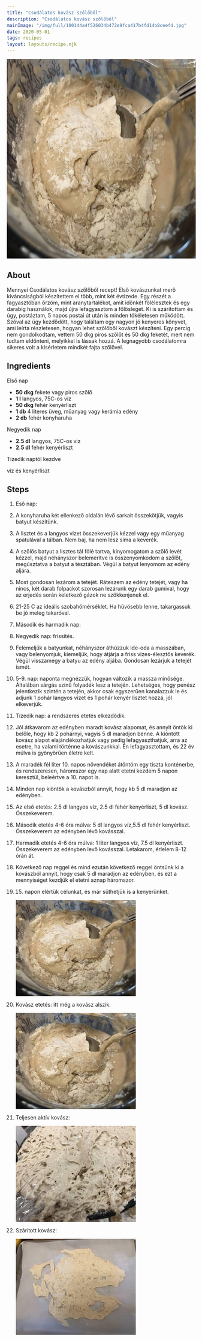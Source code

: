 ```yaml
---
title: "Csodálatos kovász szőlőből"
description: "Csodálatos kovász szőlőből"
mainImage: "/img/full/100144a4f526034b472e9fca417b4fd14b8ceefd.jpg"
date: 2020-05-01
tags: recipes
layout: layouts/recipe.njk
---
```

                        
<p align="center"><a href="https://cookpad.com/hu/receptek/11976144-csodalatos-kovasz-szolobol" rel="Recipe source page"><img width="751" height="532" src="/img/full/100144a4f526034b472e9fca417b4fd14b8ceefd.jpg"/></a></p>

## About
Mennyei Csodálatos kovász szőlőből recept! Első kovászunkat merő kíváncsiságból készítettem el több, mint két évtizede. Egy részét a fagyasztóban őrzöm, mint aranytartalékot, amit időnkét fölélesztek és egy darabig használok, majd újra lefagyasztom a fölösleget. Ki is szárítottam és úgy, postáztam, 5 napos postai út után is  minden tökéletesen működött.
Szóval az úgy kezdődött, hogy találtam egy nagyon jó kenyeres könyvet, ami leírta részletesen, hogyan lehet szőlőből kovászt készíteni. Egy percig nem gondolkodtam, vettem 50 dkg piros szőlőt és 50 dkg feketét, mert nem tudtam eldönteni, melyikkel is lássak hozzá. A legnagyobb csodálatomra sikeres volt a kísérletem mindkét fajta szőlővel.

>  

## Ingredients

Első nap
* **50 dkg** fekete vagy piros szőlő
* **1 l** langyos, 75C-os viz
* **50 dkg** fehér kenyérliszt
* **1 db** 4 literes üveg, műanyag vagy kerámia edény
* **2 db** fehér konyharuha

Negyedik nap
* **2.5 dl** langyos, 75C-os viz
* **2.5 dl** fehér kenyérliszt

Tizedik naptól kezdve

viz és kenyérliszt

## Steps

1. Eső nap: 

 
    <div style="clear: both"/>

2. A konyharuha két ellenkező oldalán lévő sarkait összekötjük, vagyis batyut készítünk.
 
    <div style="clear: both"/>

3. A lisztet és a langyos vizet összekeverjük kézzel vagy egy műanyag spatulával a tálban. Nem baj, ha nem lesz sima a keverék.
 
    <div style="clear: both"/>

4. A szőlős batyut a lisztes tál fölé tartva, kinyomogatom a szőlő levét kézzel, majd néhányszor belemerítve is összenyomkodom a szőlőt, megúsztatva a batyut a tésztában. Végül a batyut lenyomom az edény aljára.
 
    <div style="clear: both"/>

5. Most gondosan lezárom a tetejét. Ráteszem az edény tetejét, vagy ha nincs, két darab folpackot szorosan lezárunk egy darab gumival, hogy az erjedés során keletkező gázok ne szökkenjenek el.
 
    <div style="clear: both"/>

6. 21-25 C az ideális szobahőmérséklet. Ha hűvösebb lenne, takargassuk be jó meleg takaróval.
 
    <div style="clear: both"/>

7. Második és harmadik nap: 

 
    <div style="clear: both"/>

8. Negyedik nap: frissítés. 

 
    <div style="clear: both"/>

9. Felemeljük a batyunkat, néhányszor áthúzzuk ide-oda a masszában, vagy belenyomjuk, kiemeljük, hogy átjárja a friss vizes-élesztős keverék. Végül visszamegy a batyu az edény aljába. Gondosan lezárjuk a tetejét ismét.
 
    <div style="clear: both"/>

10. 5-9. nap: naponta megnézzük, hogyan változik a massza minősége. Általában sárgás színű folyadék lesz a tetején. Lehetséges, hogy penész jelentkezik szintén a tetején, akkor csak egyszerűen kanalazzuk le és adjunk 1 pohár langyos vizet és 1 pohár kenyér lisztet hozzá, jól elkeverjük.
 
    <div style="clear: both"/>

11. Tizedik nap: a rendszeres etetés elkezdődik. 

 
    <div style="clear: both"/>

12. Jól átkavarom az edényben maradt kovász alapomat, és annyit öntök ki belőle, hogy kb 2 pohárnyi, vagyis 5 dl maradjon benne. A kiöntött kovász alapot elajándékozhatjuk vagy pedig lefagyaszthatjuk, arra az esetre, ha valami történne a kovászunkkal. Én lefagyasztottam, és 22 év múlva is gyönyörűen életre kelt.
 
    <div style="clear: both"/>

13. A maradék fél liter 10. napos növendéket átöntöm egy tiszta konténerbe, és rendszeresen, háromszor egy nap alatt etetni kezdem 5 napon keresztül, beleértve a 10. napot is.
 
    <div style="clear: both"/>

14. Minden nap kiöntök a kovászból annyit, hogy kb 5 dl maradjon az edényben.
 
    <div style="clear: both"/>

15. Az első etetés: 2.5 dl langyos víz, 2.5 dl fehér kenyérliszt, 5 dl kovász. Összekeverem.
 
    <div style="clear: both"/>

16. Második etetés 4-6 óra múlva: 5 dl langyos víz,5.5 dl fehér kenyérliszt. Összekeverem az edényben lévő kovásszal.
 
    <div style="clear: both"/>

17. Harmadik etetés 4-6 óra múlva: 1 liter langyos víz, 7.5 dl kenyérliszt. Összekeverem az edényben levő kovásszal. Letakarom, érlelem 8-12 órán át.
 
    <div style="clear: both"/>

18. Következő nap reggel és mind ezután következő reggel öntsünk ki a kovászból annyit, hogy csak 5 dl maradjon az edényben, és ezt a mennyiséget kezdjük el etetni aznap háromszor.
 
    <div style="clear: both"/>

19. 15. napon elértük célunkat, és már süthetjük is a kenyerünket.
 
    <p><img width="320" height="256" align="left" src="/img/full/34a669194b88f4caf20b6d3d0910c73853aca66b.jpg"/></p><div style="clear: both"/>

20. Kovász etetés: itt még a kovász alszik.
 
    <p><img width="320" height="256" align="left" src="/img/full/14f95186b5844179228d831b7b6e745c5c8d3797.jpg"/></p><div style="clear: both"/>

21. Teljesen aktív kovász:
 
    <p><img width="320" height="256" align="left" src="/img/full/152eb53b4a2b8f392f154a573815dde9512d4473.jpg"/></p><div style="clear: both"/>

22. Szárított kovász:
 
    <p><img width="320" height="256" align="left" src="/img/full/ba639c8ba2edfa107f62764e7c7281d6a9c83d21.jpg"/></p><div style="clear: both"/>

